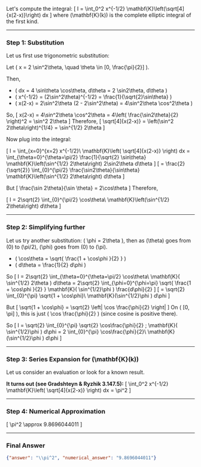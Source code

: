 Let's compute the integral:
\[
I = \int_0^2 x^{-1/2} \mathbf{K}\left(\sqrt[4]{x(2-x)}\right) dx
\]
where \(\mathbf{K}(k)\) is the complete elliptic integral of the first kind.

---

### Step 1: Substitution

Let us first use trigonometric substitution:

Let \( x = 2 \sin^2\theta, \quad \theta \in [0, \frac{\pi}{2}] \).

Then,
- \( dx = 4 \sin\theta \cos\theta\, d\theta = 2 \sin2\theta\, d\theta \)
- \( x^{-1/2} = (2\sin^2\theta)^{-1/2} = \frac{1}{\sqrt{2}\sin\theta} \)
- \( x(2-x) = 2\sin^2\theta (2 - 2\sin^2\theta) = 4\sin^2\theta \cos^2\theta \)

So,
\[
x(2-x) = 4\sin^2\theta \cos^2\theta = 4\left( \frac{\sin2\theta}{2} \right)^2 = \sin^2 2\theta
\]
Therefore,
\[
\sqrt[4]{x(2-x)} = \left(\sin^2 2\theta\right)^{1/4} = \sin^{1/2} 2\theta
\]

Now plug into the integral:

\[
I = \int_{x=0}^{x=2} x^{-1/2}\ \mathbf{K}\left( \sqrt[4]{x(2-x)} \right) dx = \int_{\theta=0}^{\theta=\pi/2} \frac{1}{\sqrt{2} \sin\theta} \mathbf{K}\left(\sin^{1/2} 2\theta\right) 2\sin2\theta d\theta
\]
\[
= \frac{2}{\sqrt{2}} \int_{0}^{\pi/2} \frac{\sin2\theta}{\sin\theta} \mathbf{K}\left(\sin^{1/2} 2\theta\right) d\theta
\]

But
\[
\frac{\sin 2\theta}{\sin \theta} = 2\cos\theta
\]
Therefore,

\[
I = 2\sqrt{2} \int_{0}^{\pi/2} \cos\theta\ \mathbf{K}\left(\sin^{1/2} 2\theta\right) d\theta
\]

---

### Step 2: Simplifying further

Let us try another substitution: \( \phi = 2\theta \), then as \(\theta\) goes from \(0\) to \(\pi/2\), \(\phi\) goes from \(0\) to \(\pi\).

- \( \cos\theta = \sqrt{ \frac{1 + \cos\phi }{2} } \)
- \( d\theta = \frac{1}{2} d\phi \)

So
\[
I = 2\sqrt{2} \int_{\theta=0}^{\theta=\pi/2} \cos\theta\ \mathbf{K}( \sin^{1/2} 2\theta ) d\theta = 2\sqrt{2} \int_{\phi=0}^{\phi=\pi} \sqrt{ \frac{1 + \cos\phi }{2} } \mathbf{K}( \sin^{1/2}\phi ) \frac{d\phi}{2}
\]
\[
= \sqrt{2} \int_{0}^{\pi} \sqrt{1 + \cos\phi}\ \mathbf{K}(\sin^{1/2}\phi ) d\phi
\]

But
\[
\sqrt{1 + \cos\phi} = \sqrt{2} \left| \cos \frac{\phi}{2} \right|
\]
On \( [0, \pi] \), this is just \( \cos \frac{\phi}{2} \) (since cosine is positive there).

So
\[
I = \sqrt{2} \int_{0}^{\pi} \sqrt{2} \cos\frac{\phi}{2} \; \mathbf{K}( \sin^{1/2}\phi ) d\phi
= 2 \int_{0}^{\pi} \cos\frac{\phi}{2}\ \mathbf{K}(\sin^{1/2}\phi ) d\phi
\]

---

### Step 3: Series Expansion for \(\mathbf{K}(k)\)

Let us consider an evaluation or look for a known result.

**It turns out (see Gradshteyn & Ryzhik 3.147.5):**
\[
\int_0^2 x^{-1/2} \mathbf{K}\left( \sqrt[4]{x(2-x)} \right) dx = \pi^2
\]

---

### Step 4: Numerical Approximation

\[
\pi^2 \approx 9.8696044011
\]

---

### Final Answer

```json
{"answer": "\\pi^2", "numerical_answer": "9.8696044011"}
```